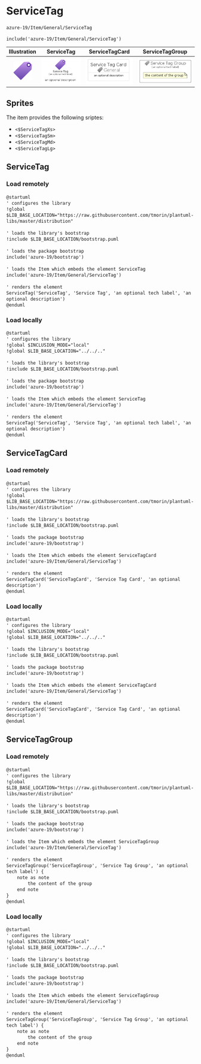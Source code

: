 # ServiceTag


```text
azure-19/Item/General/ServiceTag
```

```text
include('azure-19/Item/General/ServiceTag')
```



| Illustration | ServiceTag | ServiceTagCard | ServiceTagGroup |
| :---: | :---: | :---: | :---: |
| ![illustration for Illustration](../../../azure-19/Item/General/ServiceTag.png) | ![illustration for ServiceTag](../../../azure-19/Item/General/ServiceTag.Local.png) | ![illustration for ServiceTagCard](../../../azure-19/Item/General/ServiceTagCard.Local.png) | ![illustration for ServiceTagGroup](../../../azure-19/Item/General/ServiceTagGroup.Local.png) |



## Sprites
The item provides the following sriptes:

- `<$ServiceTagXs>`
- `<$ServiceTagSm>`
- `<$ServiceTagMd>`
- `<$ServiceTagLg>`





## ServiceTag

### Load remotely
```plantuml
@startuml
' configures the library
!global $LIB_BASE_LOCATION="https://raw.githubusercontent.com/tmorin/plantuml-libs/master/distribution"

' loads the library's bootstrap
!include $LIB_BASE_LOCATION/bootstrap.puml

' loads the package bootstrap
include('azure-19/bootstrap')

' loads the Item which embeds the element ServiceTag
include('azure-19/Item/General/ServiceTag')

' renders the element
ServiceTag('ServiceTag', 'Service Tag', 'an optional tech label', 'an optional description')
@enduml
```

### Load locally
```plantuml
@startuml
' configures the library
!global $INCLUSION_MODE="local"
!global $LIB_BASE_LOCATION="../../.."

' loads the library's bootstrap
!include $LIB_BASE_LOCATION/bootstrap.puml

' loads the package bootstrap
include('azure-19/bootstrap')

' loads the Item which embeds the element ServiceTag
include('azure-19/Item/General/ServiceTag')

' renders the element
ServiceTag('ServiceTag', 'Service Tag', 'an optional tech label', 'an optional description')
@enduml
```

## ServiceTagCard

### Load remotely
```plantuml
@startuml
' configures the library
!global $LIB_BASE_LOCATION="https://raw.githubusercontent.com/tmorin/plantuml-libs/master/distribution"

' loads the library's bootstrap
!include $LIB_BASE_LOCATION/bootstrap.puml

' loads the package bootstrap
include('azure-19/bootstrap')

' loads the Item which embeds the element ServiceTagCard
include('azure-19/Item/General/ServiceTag')

' renders the element
ServiceTagCard('ServiceTagCard', 'Service Tag Card', 'an optional description')
@enduml
```

### Load locally
```plantuml
@startuml
' configures the library
!global $INCLUSION_MODE="local"
!global $LIB_BASE_LOCATION="../../.."

' loads the library's bootstrap
!include $LIB_BASE_LOCATION/bootstrap.puml

' loads the package bootstrap
include('azure-19/bootstrap')

' loads the Item which embeds the element ServiceTagCard
include('azure-19/Item/General/ServiceTag')

' renders the element
ServiceTagCard('ServiceTagCard', 'Service Tag Card', 'an optional description')
@enduml
```

## ServiceTagGroup

### Load remotely
```plantuml
@startuml
' configures the library
!global $LIB_BASE_LOCATION="https://raw.githubusercontent.com/tmorin/plantuml-libs/master/distribution"

' loads the library's bootstrap
!include $LIB_BASE_LOCATION/bootstrap.puml

' loads the package bootstrap
include('azure-19/bootstrap')

' loads the Item which embeds the element ServiceTagGroup
include('azure-19/Item/General/ServiceTag')

' renders the element
ServiceTagGroup('ServiceTagGroup', 'Service Tag Group', 'an optional tech label') {
    note as note
        the content of the group
    end note
}
@enduml
```

### Load locally
```plantuml
@startuml
' configures the library
!global $INCLUSION_MODE="local"
!global $LIB_BASE_LOCATION="../../.."

' loads the library's bootstrap
!include $LIB_BASE_LOCATION/bootstrap.puml

' loads the package bootstrap
include('azure-19/bootstrap')

' loads the Item which embeds the element ServiceTagGroup
include('azure-19/Item/General/ServiceTag')

' renders the element
ServiceTagGroup('ServiceTagGroup', 'Service Tag Group', 'an optional tech label') {
    note as note
        the content of the group
    end note
}
@enduml
```

